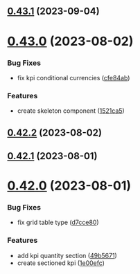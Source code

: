 ## [0.43.1](https://github.com/idbi/components/compare/v0.43.0...v0.43.1) (2023-09-04)



# [0.43.0](https://github.com/idbi/components/compare/v0.42.2...v0.43.0) (2023-08-02)


### Bug Fixes

* fix kpi conditional currencies ([cfe84ab](https://github.com/idbi/components/commit/cfe84abb9ee1c3271ebb4e329f75c2870829dddd))


### Features

* create skeleton component ([1521ca5](https://github.com/idbi/components/commit/1521ca517a8712ca89c98675998f7992714907b2))



## [0.42.2](https://github.com/idbi/components/compare/v0.42.1...v0.42.2) (2023-08-02)



## [0.42.1](https://github.com/idbi/components/compare/v0.42.0...v0.42.1) (2023-08-01)



# [0.42.0](https://github.com/idbi/components/compare/v0.41.1...v0.42.0) (2023-08-01)


### Bug Fixes

* fix grid table type ([d7cce80](https://github.com/idbi/components/commit/d7cce80bf0b3c81cd4d2aebcf6ff6d4dc841a986))


### Features

* add kpi quantity section ([49b5671](https://github.com/idbi/components/commit/49b567182ed5259e3b0cc6c570a811334bd0a549))
* create sectioned kpi ([1e00efc](https://github.com/idbi/components/commit/1e00efc1c476d90d086b047105b200ca056e5042))



